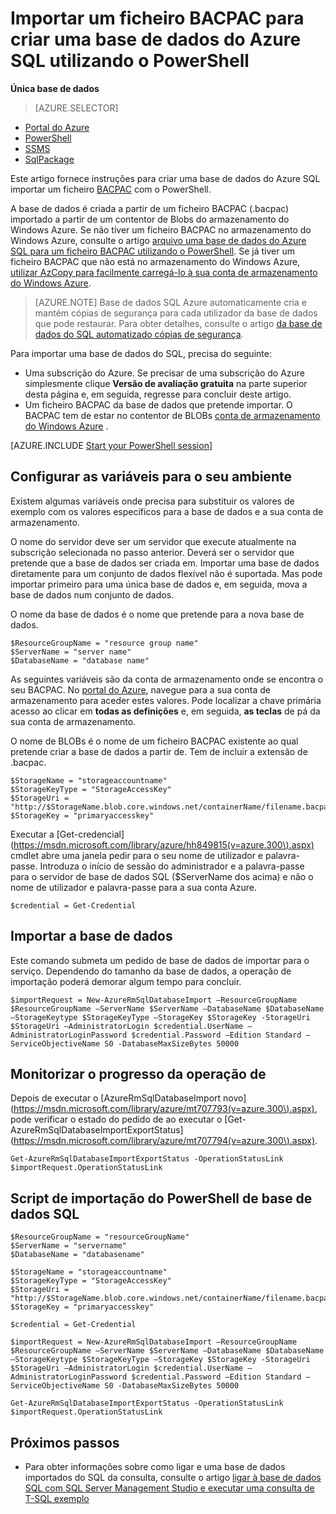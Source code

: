 <properties
    pageTitle="Importar um ficheiro BACPAC para criar uma base de dados do Azure SQL utilizando o PowerShell | Microsoft Azure"
    description="Importar um ficheiro BACPAC para criar uma base de dados do Azure SQL utilizando o PowerShell"
    services="sql-database"
    documentationCenter=""
    authors="stevestein"
    manager="jhubbard"
    editor=""/>

<tags
    ms.service="sql-database"
    ms.devlang="NA"
    ms.topic="article"
    ms.tgt_pltfrm="powershell"
    ms.workload="data-management"
    ms.date="08/31/2016"
    ms.author="sstein"/>

# <a name="import-a-bacpac-file-to-create-an-azure-sql-database-by-using-powershell"></a>Importar um ficheiro BACPAC para criar uma base de dados do Azure SQL utilizando o PowerShell

**Única base de dados**

> [AZURE.SELECTOR]
- [Portal do Azure](sql-database-import.md)
- [PowerShell](sql-database-import-powershell.md)
- [SSMS](sql-database-cloud-migrate-compatible-import-bacpac-ssms.md)
- [SqlPackage](sql-database-cloud-migrate-compatible-import-bacpac-sqlpackage.md)

Este artigo fornece instruções para criar uma base de dados do Azure SQL importar um ficheiro [BACPAC](https://msdn.microsoft.com/library/ee210546.aspx#Anchor_4) com o PowerShell.

A base de dados é criada a partir de um ficheiro BACPAC (.bacpac) importado a partir de um contentor de Blobs do armazenamento do Windows Azure. Se não tiver um ficheiro BACPAC no armazenamento do Windows Azure, consulte o artigo [arquivo uma base de dados do Azure SQL para um ficheiro BACPAC utilizando o PowerShell](sql-database-export-powershell.md). Se já tiver um ficheiro BACPAC que não está no armazenamento do Windows Azure, [utilizar AzCopy para facilmente carregá-lo à sua conta de armazenamento do Windows Azure](../storage/storage-use-azcopy.md#blob-upload).

> [AZURE.NOTE] Base de dados SQL Azure automaticamente cria e mantém cópias de segurança para cada utilizador da base de dados que pode restaurar. Para obter detalhes, consulte o artigo [da base de dados do SQL automatizado cópias de segurança](sql-database-automated-backups.md).


Para importar uma base de dados do SQL, precisa do seguinte:

- Uma subscrição do Azure. Se precisar de uma subscrição do Azure simplesmente clique **Versão de avaliação gratuita** na parte superior desta página e, em seguida, regresse para concluir deste artigo.
- Um ficheiro BACPAC da base de dados que pretende importar. O BACPAC tem de estar no contentor de BLOBs [conta de armazenamento do Windows Azure](../storage/storage-create-storage-account.md) .



[AZURE.INCLUDE [Start your PowerShell session](../../includes/sql-database-powershell.md)]



## <a name="set-up-the-variables-for-your-environment"></a>Configurar as variáveis para o seu ambiente

Existem algumas variáveis onde precisa para substituir os valores de exemplo com os valores específicos para a base de dados e a sua conta de armazenamento.

O nome do servidor deve ser um servidor que execute atualmente na subscrição selecionada no passo anterior. Deverá ser o servidor que pretende que a base de dados ser criada em. Importar uma base de dados diretamente para um conjunto de dados flexível não é suportada. Mas pode importar primeiro para uma única base de dados e, em seguida, mova a base de dados num conjunto de dados.

O nome da base de dados é o nome que pretende para a nova base de dados.

    $ResourceGroupName = "resource group name"
    $ServerName = "server name"
    $DatabaseName = "database name"


As seguintes variáveis são da conta de armazenamento onde se encontra o seu BACPAC. No [portal do Azure](https://portal.azure.com), navegue para a sua conta de armazenamento para aceder estes valores. Pode localizar a chave primária acesso ao clicar em **todas as definições** e, em seguida, **as teclas** de pá da sua conta de armazenamento.

O nome de BLOBs é o nome de um ficheiro BACPAC existente ao qual pretende criar a base de dados a partir de. Tem de incluir a extensão de .bacpac.

    $StorageName = "storageaccountname"
    $StorageKeyType = "StorageAccessKey"
    $StorageUri = "http://$StorageName.blob.core.windows.net/containerName/filename.bacpac"
    $StorageKey = "primaryaccesskey"


Executar a [Get-credencial] (https://msdn.microsoft.com/library/azure/hh849815(v=azure.300\).aspx) cmdlet abre uma janela pedir para o seu nome de utilizador e palavra-passe. Introduza o início de sessão do administrador e a palavra-passe para o servidor de base de dados SQL ($ServerName dos acima) e não o nome de utilizador e palavra-passe para a sua conta Azure.

    $credential = Get-Credential


## <a name="import-the-database"></a>Importar a base de dados

Este comando submeta um pedido de base de dados de importar para o serviço. Dependendo do tamanho da base de dados, a operação de importação poderá demorar algum tempo para concluir.

    $importRequest = New-AzureRmSqlDatabaseImport –ResourceGroupName $ResourceGroupName –ServerName $ServerName –DatabaseName $DatabaseName –StorageKeytype $StorageKeyType –StorageKey $StorageKey -StorageUri $StorageUri –AdministratorLogin $credential.UserName –AdministratorLoginPassword $credential.Password –Edition Standard –ServiceObjectiveName S0 -DatabaseMaxSizeBytes 50000


## <a name="monitor-the-progress-of-the-operation"></a>Monitorizar o progresso da operação de

Depois de executar o [AzureRmSqlDatabaseImport novo] (https://msdn.microsoft.com/library/azure/mt707793(v=azure.300\).aspx), pode verificar o estado do pedido de ao executar o [Get-AzureRmSqlDatabaseImportExportStatus] (https://msdn.microsoft.com/library/azure/mt707794(v=azure.300\).aspx).

    Get-AzureRmSqlDatabaseImportExportStatus -OperationStatusLink $importRequest.OperationStatusLink



## <a name="sql-database-powershell-import-script"></a>Script de importação do PowerShell de base de dados SQL


    $ResourceGroupName = "resourceGroupName"
    $ServerName = "servername"
    $DatabaseName = "databasename"

    $StorageName = "storageaccountname"
    $StorageKeyType = "StorageAccessKey"
    $StorageUri = "http://$StorageName.blob.core.windows.net/containerName/filename.bacpac"
    $StorageKey = "primaryaccesskey"

    $credential = Get-Credential

    $importRequest = New-AzureRmSqlDatabaseImport –ResourceGroupName $ResourceGroupName –ServerName $ServerName –DatabaseName $DatabaseName –StorageKeytype $StorageKeyType –StorageKey $StorageKey -StorageUri $StorageUri –AdministratorLogin $credential.UserName –AdministratorLoginPassword $credential.Password –Edition Standard –ServiceObjectiveName S0 -DatabaseMaxSizeBytes 50000

    Get-AzureRmSqlDatabaseImportExportStatus -OperationStatusLink $importRequest.OperationStatusLink



## <a name="next-steps"></a>Próximos passos

- Para obter informações sobre como ligar e uma base de dados importados do SQL da consulta, consulte o artigo [ligar à base de dados SQL com SQL Server Management Studio e executar uma consulta de T-SQL exemplo](sql-database-connect-query-ssms.md)
